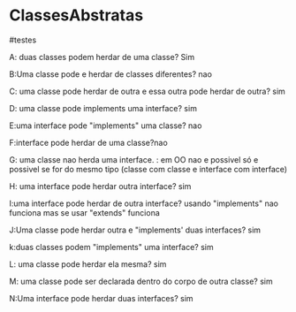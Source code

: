 # ClassesAbstratas

#testes

A: duas classes podem herdar de uma classe? Sim 

B:Uma classe pode e herdar de classes diferentes? nao

C: uma classe pode herdar de outra e essa outra pode herdar de outra? sim

D: uma classe pode implements uma interface? sim

E:uma interface pode "implements" uma classe? nao

F:interface  pode herdar de uma classe?nao

G: uma classe nao herda uma interface. : em OO nao e possivel só e possivel se for do mesmo tipo (classe com classe e interface com interface)

H: uma interface pode herdar outra interface? sim

I:uma interface pode herdar de outra interface? usando "implements" nao funciona mas se usar "extends" funciona

J:Uma classe pode herdar outra e "implements' duas interfaces? sim

k:duas classes podem "implements" uma interface? sim

L: uma classe pode herdar ela mesma? sim

M: uma classe pode ser declarada dentro do corpo de outra classe? sim

N:Uma interface pode herdar duas interfaces? sim
